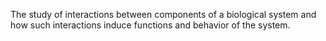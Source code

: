 The study of interactions between components of a biological system and how such interactions induce functions and behavior of the system.
